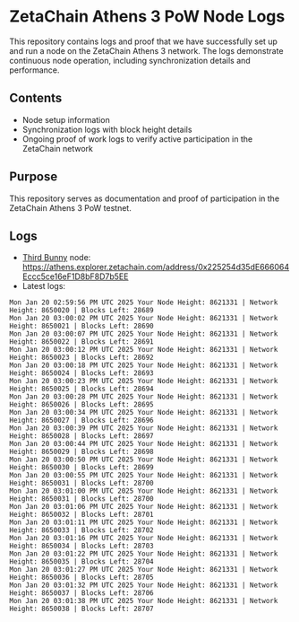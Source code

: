 # ZetaChain Athens 3 PoW Node Logs
This repository contains logs and proof that we have successfully set up and run a node on the ZetaChain Athens 3 network. The logs demonstrate continuous node operation, including synchronization details and performance.

## Contents
- Node setup information
- Synchronization logs with block height details
- Ongoing proof of work logs to verify active participation in the ZetaChain network

## Purpose
This repository serves as documentation and proof of participation in the ZetaChain Athens 3 PoW testnet.

## Logs

- [Third Bunny](https://thirdbunny.xyz/) node: https://athens.explorer.zetachain.com/address/0x225254d35dE666064Eccc5ce16eF1D8bF8D7b5EE
- Latest logs:
```
Mon Jan 20 02:59:56 PM UTC 2025 Your Node Height: 8621331 | Network Height: 8650020 | Blocks Left: 28689
Mon Jan 20 03:00:02 PM UTC 2025 Your Node Height: 8621331 | Network Height: 8650021 | Blocks Left: 28690
Mon Jan 20 03:00:07 PM UTC 2025 Your Node Height: 8621331 | Network Height: 8650022 | Blocks Left: 28691
Mon Jan 20 03:00:12 PM UTC 2025 Your Node Height: 8621331 | Network Height: 8650023 | Blocks Left: 28692
Mon Jan 20 03:00:18 PM UTC 2025 Your Node Height: 8621331 | Network Height: 8650024 | Blocks Left: 28693
Mon Jan 20 03:00:23 PM UTC 2025 Your Node Height: 8621331 | Network Height: 8650025 | Blocks Left: 28694
Mon Jan 20 03:00:28 PM UTC 2025 Your Node Height: 8621331 | Network Height: 8650026 | Blocks Left: 28695
Mon Jan 20 03:00:34 PM UTC 2025 Your Node Height: 8621331 | Network Height: 8650027 | Blocks Left: 28696
Mon Jan 20 03:00:39 PM UTC 2025 Your Node Height: 8621331 | Network Height: 8650028 | Blocks Left: 28697
Mon Jan 20 03:00:44 PM UTC 2025 Your Node Height: 8621331 | Network Height: 8650029 | Blocks Left: 28698
Mon Jan 20 03:00:50 PM UTC 2025 Your Node Height: 8621331 | Network Height: 8650030 | Blocks Left: 28699
Mon Jan 20 03:00:55 PM UTC 2025 Your Node Height: 8621331 | Network Height: 8650031 | Blocks Left: 28700
Mon Jan 20 03:01:00 PM UTC 2025 Your Node Height: 8621331 | Network Height: 8650031 | Blocks Left: 28700
Mon Jan 20 03:01:06 PM UTC 2025 Your Node Height: 8621331 | Network Height: 8650032 | Blocks Left: 28701
Mon Jan 20 03:01:11 PM UTC 2025 Your Node Height: 8621331 | Network Height: 8650033 | Blocks Left: 28702
Mon Jan 20 03:01:16 PM UTC 2025 Your Node Height: 8621331 | Network Height: 8650034 | Blocks Left: 28703
Mon Jan 20 03:01:22 PM UTC 2025 Your Node Height: 8621331 | Network Height: 8650035 | Blocks Left: 28704
Mon Jan 20 03:01:27 PM UTC 2025 Your Node Height: 8621331 | Network Height: 8650036 | Blocks Left: 28705
Mon Jan 20 03:01:32 PM UTC 2025 Your Node Height: 8621331 | Network Height: 8650037 | Blocks Left: 28706
Mon Jan 20 03:01:38 PM UTC 2025 Your Node Height: 8621331 | Network Height: 8650038 | Blocks Left: 28707
```
